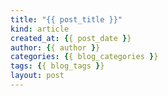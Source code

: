 ```yaml
---
title: "{{ post_title }}"
kind: article
created_at: {{ post_date }}
author: {{ author }}
categories: {{ blog_categories }}
tags: {{ blog_tags }}
layout: post
---
```

